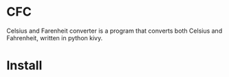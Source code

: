 # CFC
Celsius and Farenheit converter is a program that converts both Celsius and Fahrenheit, written in python kivy.


# Install
